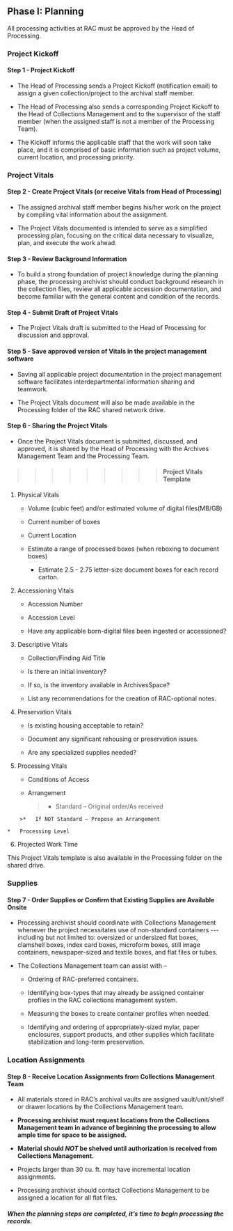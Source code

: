 ## Phase I: Planning

All processing activities at RAC must be approved by the Head of Processing.

### Project Kickoff
#### Step 1 - Project Kickoff

*   The Head of Processing sends a Project Kickoff (notification email) to assign a given collection/project to the archival staff member.

*   The Head of Processing also sends a corresponding Project Kickoff to the Head of Collections Management and to the supervisor of the staff member (when the assigned staff is not a member of the Processing Team).

*   The Kickoff informs the applicable staff that the work will soon take place, and it is comprised of basic information such as project volume, current location, and processing priority.

### Project Vitals

#### Step 2 - Create Project Vitals (or receive Vitals from Head of Processing)

*   The assigned archival staff member begins his/her work on the project by compiling vital information about the assignment.

*   The Project Vitals documented is intended to serve as a simplified processing plan, focusing on the critical data necessary to visualize, plan, and execute the work ahead.

#### Step 3 - Review Background Information

*   To build a strong foundation of project knowledge during the planning phase, the processing archivist should conduct background research in the collection files, review all applicable accession documentation, and become familiar with the general content and condition of the records.

#### Step 4 - Submit Draft of Project Vitals

*   The Project Vitals draft is submitted to the Head of Processing for discussion and approval.

#### Step 5 - Save approved version of Vitals in the project management software

*   Saving all applicable project documentation in the project management software facilitates interdepartmental information sharing and teamwork.

*   The Project Vitals document will also be made available in the Processing folder of the RAC shared network drive.

#### Step 6 - Sharing the Project Vitals

*   Once the Project Vitals document is submitted, discussed, and approved, it is shared by the Head of Processing with the Archives Management Team and the Processing Team.

>>>>>>>>> #### Project Vitals Template

1. Physical Vitals

    *   Volume (cubic feet) and/or estimated volume of digital files(MB/GB)

    *   Current number of boxes

    *   Current Location

    *   Estimate a range of processed boxes (when reboxing to document boxes)

        *   Estimate 2.5 - 2.75 letter-size document boxes for each record carton.
>

2.  Accessioning Vitals

    *   Accession Number

    *   Accession Level

    *   Have any applicable born-digital files been ingested or accessioned?
>

3.  Descriptive Vitals

    *   Collection/Finding Aid Title

    *   Is there an initial inventory?

    *   If so, is the inventory available in ArchivesSpace?

    *   List any recommendations for the creation of RAC-optional notes.
>

4.  Preservation Vitals

    *   Is existing housing acceptable to retain?

    *   Document any significant rehousing or preservation issues.

    *   Are any specialized supplies needed?
>

5.  Processing Vitals

    *   Conditions of Access

    *   Arrangement

        >*   Standard – Original order/As received
>
        >*   If NOT Standard – Propose an Arrangement

    *   Processing Level
>

6.  Projected Work Time

This Project Vitals template is also available in the Processing folder on the shared drive.

### Supplies

#### Step 7 - Order Supplies or Confirm that Existing Supplies are Available Onsite

*   Processing archivist should coordinate with Collections Management whenever the project necessitates use of non-standard containers --- including but not limited to: oversized or undersized flat boxes, clamshell boxes, index card boxes, microform boxes, still image containers, newspaper-sized and textile boxes, and flat files or tubes.

*   The Collections Management team can assist with –

    *   Ordering of RAC-preferred containers.

    *   Identifying box-types that may already be assigned container profiles in the RAC collections management system.

    *   Measuring the boxes to create container profiles when needed.

    *   Identifying and ordering of appropriately-sized mylar, paper enclosures, support products, and other supplies which facilitate stabilization and long-term preservation.

### Location Assignments

#### Step 8 - Receive Location Assignments from Collections Management Team

*   All materials stored in RAC’s archival vaults are assigned vault/unit/shelf or drawer locations by the Collections Management team.

*   **Processing archivist must request locations from the Collections Management team in advance of beginning the processing to allow ample time for space to be assigned.**

*   **Material should _NOT_ be shelved until authorization is received from Collections Management.**

*   Projects larger than 30 cu. ft. may have incremental location assignments.

*   Processing archivist should contact Collections Management to be assigned a location for all flat files.

##### _When the planning steps are completed, it’s time to begin processing the records._
